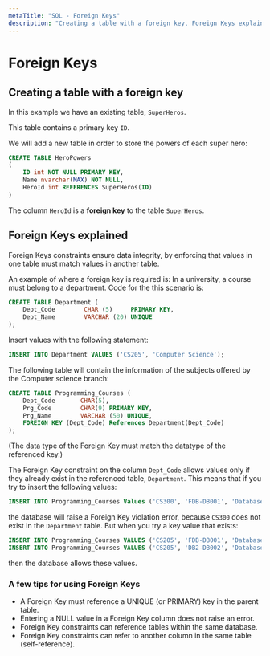```yaml
---
metaTitle: "SQL - Foreign Keys"
description: "Creating a table with a foreign key, Foreign Keys explained"
---
```


# Foreign Keys



## Creating a table with a foreign key


In this example we have an existing table, `SuperHeros`.

This table contains a primary key `ID`.

We will add a new table in order to store the powers of each super hero:

```sql
CREATE TABLE HeroPowers
(
    ID int NOT NULL PRIMARY KEY,
    Name nvarchar(MAX) NOT NULL,
    HeroId int REFERENCES SuperHeros(ID)
)

```

The column `HeroId` is a **foreign key** to the table `SuperHeros`.



## Foreign Keys explained


Foreign Keys constraints ensure data integrity, by enforcing that values in one table must match values in another table.

An example of where a foreign key is required is: In a university, a course must belong to a department. Code for the this scenario is:

```sql
CREATE TABLE Department (
    Dept_Code        CHAR (5)     PRIMARY KEY,
    Dept_Name        VARCHAR (20) UNIQUE
);

```

Insert values with the following statement:

```sql
INSERT INTO Department VALUES ('CS205', 'Computer Science');

```

The following table will contain the information of the subjects offered by the Computer science branch:

```sql
CREATE TABLE Programming_Courses (
    Dept_Code       CHAR(5),
    Prg_Code        CHAR(9) PRIMARY KEY,
    Prg_Name        VARCHAR (50) UNIQUE,
    FOREIGN KEY (Dept_Code) References Department(Dept_Code)
);

```

(The data type of the Foreign Key must match the datatype of the referenced key.)

The Foreign Key constraint on the column `Dept_Code` allows values only if they already exist in the referenced table, `Department`. This means that if you try to insert the following values:

```sql
INSERT INTO Programming_Courses Values ('CS300', 'FDB-DB001', 'Database Systems');

```

the database will raise a Foreign Key violation error, because `CS300` does not exist in the `Department` table. But when you try a key value that exists:

```sql
INSERT INTO Programming_Courses VALUES ('CS205', 'FDB-DB001', 'Database Systems');
INSERT INTO Programming_Courses VALUES ('CS205', 'DB2-DB002', 'Database Systems II');

```

then the database allows these values.

### A few tips for using Foreign Keys

- A Foreign Key must reference a UNIQUE (or PRIMARY) key in the parent table.
- Entering a NULL value in a Foreign Key column does not raise an error.
- Foreign Key constraints can reference tables within the same database.
- Foreign Key constraints can refer to another column in the same table (self-reference).

